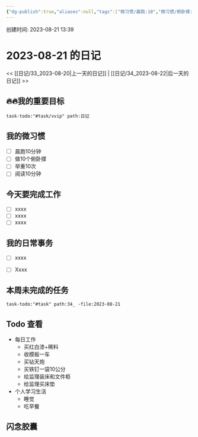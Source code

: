 ```yaml
---
{"dg-publish":true,"aliases":null,"tags":["微习惯/晨跑:10","微习惯/俯卧撑:10","微习惯/举重:10","微习惯/阅读:10","task/重要又紧急","task/紧急不重要","task/重要不紧急"],"title":"34_2023-08-21","permalink":"//34-2023-08-21/","dgPassFrontmatter":true,"noteIcon":""}
---
```



 创建时间: 2023-08-21 13:39  
# 2023-08-21 的日记
<< [[日记/33_2023-08-20\|上一天的日记]] | [[日记/34_2023-08-22\|后一天的日记]] >>

## 🔥🔥我的重要目标
```query
task-todo:"#task/vvip" path:日记
```

## 我的微习惯
- [ ] 晨跑10分钟
- [ ] 做10个俯卧撑
- [ ] 举重10次
- [ ] 阅读10分钟

## 今天要完成工作
- [ ] xxxx
- [ ] xxxx
- [ ] xxxx

## 我的日常事务
- [ ] xxxx 
- [ ] Xxxx 


## 本周未完成的任务
```query
task-todo:"#task" path:34_ -file:2023-08-21
```

## Todo 查看

* 每日工作
    * 买红白漆+稀料 
    * 收模板一车 
    * 买钻天炮 
    * 买铁钉一袋10公分 
    * 给监理装床和文件柜 
    * 给监理买床垫 
* 个人学习生活
    * 睡觉 
    * 吃早餐 


## 闪念胶囊